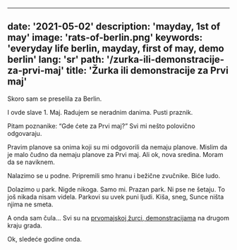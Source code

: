 ---
date: '2021-05-02'
description: 'mayday, 1st of may'
image: 'rats-of-berlin.png'
keywords: 'everyday life berlin, mayday, first of may, demo berlin'
lang: 'sr'
path: '/zurka-ili-demonstracije-za-prvi-maj'
title: 'Žurka ili demonstracije za Prvi maj'
------

Skoro sam se preselila za Berlin.

I ovde slave 1. Maj. Radujem se neradnim danima. Pusti praznik.


Pitam poznanike: “Gde ćete za Prvi maj?” Svi mi nešto polovično odgovaraju.

Pravim planove sa onima koji su mi odgovorili da nemaju planove. Mislim da je malo čudno da nemaju planove za Prvi maj. Ali ok, nova sredina. Moram da se naviknem.

Nalazimo se u podne. Pripremili smo hranu i bežične zvučnike. Biće ludo.

Dolazimo u park. Nigde nikoga. Samo mi. Prazan park. Ni pse ne šetaju. To još nikada nisam videla. Parkovi su uvek puni ljudi. Kiša, sneg, Sunce ništa njima ne smeta.

A onda sam čula… Svi su na <a href="https://youtu.be/pu4QYjsyy-U" target="_blank" rel="noopener noreferrer">prvomajskoj žurci, demonstracijama</a> na drugom kraju grada.

Ok, sledeće godine onda.
